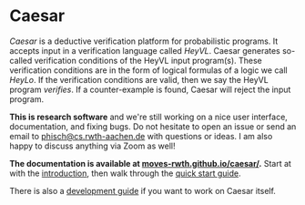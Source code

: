 # Caesar

_Caesar_ is a deductive verification platform for probabilistic programs.
It accepts input in a verification language called _HeyVL_.
Caesar generates so-called verification conditions of the HeyVL input program(s).
These verification conditions are in the form of logical formulas of a logic we call _HeyLo_.
If the verification conditions are valid, then we say the HeyVL program _verifies_.
If a counter-example is found, Caesar will reject the input program.

**This is research software** and we're still working on a nice user interface, documentation, and fixing bugs.
Do not hesitate to open an issue or send an email to phisch@cs.rwth-aachen.de with questions or ideas.
I am also happy to discuss anything via Zoom as well!

**The documentation is available at [moves-rwth.github.io/caesar/](https://moves-rwth.github.io/caesar/).**
Start at with the [introduction](https://moves-rwth.github.io/caesar/), then walk through the [quick start guide](https://moves-rwth.github.io/caesar/quickstart.html).

There is also a [development guide](https://moves-rwth.github.io/caesar/devguide.html) if you want to work on Caesar itself.
